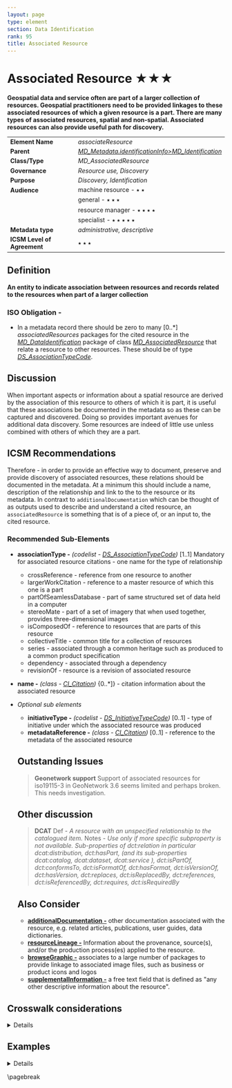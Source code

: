 ```yaml
---
layout: page
type: element
section: Data Identification
rank: 95
title: Associated Resource
---
```

# Associated Resource ★★★
**Geospatial data and service often are part of a larger collection of resources.  Geospatial practitioners need to be provided linkages to these associated resources of which a given resource is a part. There are many types of associated resources, spatial and non-spatial. Associated resources can also provide useful path for discovery.**

|  |  |
| --- | --- |
| **Element Name** | *associateResource* |
| **Parent** | *[MD_Metadata.identificationInfo>MD_Identification](./class-MD_Identification)* |
| **Class/Type** | *MD_AssociatedResource* |
| **Governance** |  *Resource use, Discovery* |
| **Purpose** | *Discovery, Identification* |
| **Audience** | machine resource - ⭑ ⭑ |
|  | general - ⭑ ⭑ ⭑ |
|  | resource manager - ⭑ ⭑ ⭑ ⭑ |
|  | specialist - ⭑ ⭑ ⭑ ⭑ ⭑ |
| **Metadata type** | *administrative, descriptive* |
| **ICSM Level of Agreement** | ⭑ ⭑ ⭑ |

## Definition 
**An entity to indicate association between resources and records related to the resources when part of a larger collection**

### ISO Obligation -

  - In a metadata record there should be zero to many [0..\*] *associatedResources* packages for the cited resource in the  *[MD_DataIdentification](./class-MD_DataIdentification)* package of class *[MD_AssociatedResource](http://wiki.esipfed.org/index.php/MD_AssociatedResource)* that relate a resource to other resources. These should be of type *[DS_AssociationTypeCode](http://wiki.esipfed.org/index.php/ISO_19115-3_Codelists#DS_AssociationTypeCode)*.

## Discussion  

When important aspects or information about a spatial resource are derived by the association of this resource to others of which it is part, it is useful that these associations be documented in the metadata so as these can be captured and discovered.  Doing so provides important avenues for additional data discovery.  Some resources are indeed of little use unless combined with others of which they are a part. 


## ICSM Recommendations 
Therefore - in order to provide an effective way to document, preserve and provide discovery of associated resources, these relations should be documented in the metadata.  At a minimum this should include a name, description of the relationship and link to the to the resource or its metadata. In contraxt to `additionalDocumentation` which can be thought of as outputs used to describe and understand a cited resource, an `associatedResource` is something that is of a piece of, or an input to, the cited resource.

### Recommended Sub-Elements 

* **associationType -** *(codelist - [DS_AssociationTypeCode](http://wiki.esipfed.org/index.php/ISO_19115-3_Codelists#DS_AssociationTypeCode))* [1..1] Mandatory for associated resource citations - one name for the type of relationship
  * crossReference - reference from one resource to another
  * largerWorkCitation - reference to a master resource of which this one is a part
  * partOfSeamlessDatabase - part of same structured set of data held in a computer
  * stereoMate - part of a set of imagery that when used together, provides three-dimensional images
  * isComposedOf - reference to resources that are parts of this resource
  * collectiveTitle - common title for a collection of resources
  * series - associated through a common heritage such as produced to a common product specification
  * dependency - associated through a dependency
  * revisionOf - resource is a revision of associated resource
* **name -** *(class - [CI_Citation](./class-CI_Citation))*  {0..\*]} - citation information about the associated resource
* *Optional sub elements*
  * **initiativeType -** *(codelist - [DS_InitiativeTypeCode](http://wiki.esipfed.org/index.php/ISO_19115-3_Codelists#DS_InitiativeTypeCode))*  [0..1] - type of initiative under which the associated resource was produced 
  * **metadataReference -** *(class - [CI_Citation](./class-CI_Citation))*  [0..1] - reference to the metadata of the associated resource
  
  ## Outstanding Issues

  > **Geonetwork support**
   Support of associated resources for iso19115-3 in GeoNetwork 3.6 seems limited and perhaps broken. This needs investigation.

  ## Other discussion

  > **DCAT**
  Def - *A resource with an unspecified relationship to the catalogued item.*
  Notes - *Use only if more specific subproperty is not available. Sub-properties of dct:relation in particular dcat:distribution, dct:hasPart, (and its sub-properties dcat:catalog, dcat:dataset, dcat:service ), dct:isPartOf, dct:conformsTo, dct:isFormatOf, dct:hasFormat, dct:isVersionOf, dct:hasVersion, dct:replaces, dct:isReplacedBy, dct:references, dct:isReferencedBy, dct:requires, dct:isRequiredBy*
  
  ## Also Consider

  - **[additionalDocumentation -](./AdditionalDocs)**  other documentation associated with the resource, e.g. related articles, publications, user guides, data dictionaries.
  - **[resourceLineage -](./ResourceLineage)** Information about the provenance, source(s), and/or the production process(es) applied to the resource.
  - **[browseGraphic -](./BrowseGraphic)**  associates to a large number of packages to provide linkage to associated image files, such as business or product icons and logos
  - **[supplementalInformation -](https://www.isotc211.org/hmmg/HTML/ConceptualModels/EARoot/EA1/EA13/EA2/EA12/EA4420.htm)**   a free text field that is defined as "any other descriptive information about the resource". 

## Crosswalk considerations

<details>

### ISO19139 
MD_AssociatedResource replaces MD_AggregateInformation to clarify its
role as a mechanism for associating resources. Changes include:

- MD_AssociatedResource/name:CI_Citation replaces MD_AggregateInformation/aggregateDatasetName
  - The name this role was simplified along with the change to the name of the class.
- MD_AggregateInformation/aggregateDataSetIdentifier
  - This MD_Identifier was removed because the MD_Identifier in the name:CI_Citation can be used to provide an identifier for the associated resource.
- MD_AssociatedResource /metadataReference:CI_Citation was added
  - This new element was added to avoid ambiguity about whether the name:CI_Citation refers to a resource or to metadata for that resource. Now it is clear that name:CI_Citation refers to the resource and the metadataReference refers to metadata for that resource.

### Dublin core / CKAN / data.gov.au 

TBD {mapping to *DC element* and discussion???}

### DCAT 

Maps to dct:relation

### RIF-CS

Maps to "Related Information"

</details>

## Examples

<details>

### XML 
```
<mdb:MD_Metadata>  
....
  </mdb:identificationInfo>     
    </mri:MD_DataIdentification>
    ....   
      <mri:associatedResource>
        <mri:MD_AssociatedResource>
          <mri:name>
            <cit:CI_Citation>
              <cit:title>
                <gco:CharacterString>Big Project</gco:CharacterString>
              </cit:title>
            </cit:CI_Citation>
          </mri:name>
          <mri:associationType>
            <mri:DS_AssociationTypeCode codeList="https://schemas.isotc211.org
            /19115/resources/Codelist/cat/codelists.xml#DS_AssociationTypeCode"
            codeListValue="largerWorkCitation"/>
          </mri:associationType>
        </mri:MD_AssociatedResource>
      </mri:associatedResource>
    ....
    </mri:MD_DataIdentification>
  </mdb:identificationInfo>
....
</mdb:MD_Metadata>
```


### UML diagrams
Recommended elements highlighted in Yellow

![associateResource](../images/AssociatedResourcesUML.png)

</details>

\pagebreak
